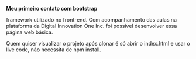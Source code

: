 **Meu primeiro contato com bootstrap**

framework utilizado no front-end. Com acompanhamento das aulas na plataforma da Digital Innovation One Inc. foi possível desenvolver essa página web básica.

Quem quiser visualizar o projeto após clonar é só abrir o index.html e usar o live code, não necessita de npm install.
